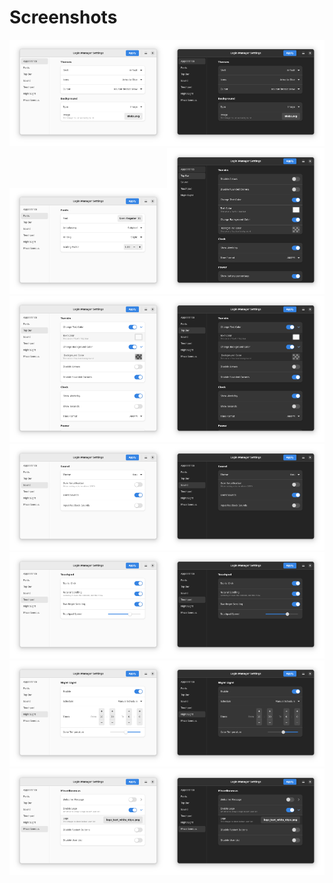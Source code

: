 # Screenshots

<img src="screenshot-1.png" width=50%/><img src="screenshot-1-dark.png" width=50%/>
<img src="screenshot-2.png" width=50%/><img src="screenshot-2-dark.png" width=50%/>
<img src="screenshot-3.png" width=50%/><img src="screenshot-3-dark.png" width=50%/>
<img src="screenshot-4.png" width=50%/><img src="screenshot-4-dark.png" width=50%/>
<img src="screenshot-5.png" width=50%/><img src="screenshot-5-dark.png" width=50%/>
<img src="screenshot-6.png" width=50%/><img src="screenshot-6-dark.png" width=50%/>
<img src="screenshot-7.png" width=50%/><img src="screenshot-7-dark.png" width=50%/>

